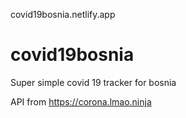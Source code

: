 covid19bosnia.netlify.app

# covid19bosnia
Super simple covid 19 tracker for bosnia

API from https://corona.lmao.ninja
